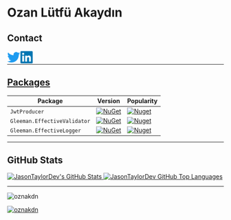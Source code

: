 # Ozan Lütfü Akaydın

## Contact

[<img align="left" src="https://github.com/devicons/devicon/blob/master/icons/twitter/twitter-original.svg" width="30"/>][Twitter]
[<img align="left" src="https://github.com/devicons/devicon/blob/master/icons/linkedin/linkedin-original.svg" width="30"/>][Linkedin]

<br>
<hr>


## <u>Packages</u>
| Package |  Version | Popularity |
| ------- | ----- | ----- |
| `JwtProducer` | [![NuGet](https://img.shields.io/nuget/v/JwtProducer.svg)](https://www.nuget.org/packages/JwtProducer/) | [![Nuget](https://img.shields.io/nuget/dt/JwtProducer.svg)](https://www.nuget.org/packages/JwtProducer/) |
| `Gleeman.EffectiveValidator` | [![NuGet](https://img.shields.io/nuget/v/Gleeman.EffectiveValidator.svg)](https://www.nuget.org/packages/Gleeman.EffectiveValidator) | [![Nuget](https://img.shields.io/nuget/dt/Gleeman.EffectiveValidator.svg)](https://www.nuget.org/packages/Gleeman.EffectiveValidator) |
| `Gleeman.EffectiveLogger` | [![NuGet](https://img.shields.io/nuget/v/Gleeman.EffectiveLogger.svg)](https://www.nuget.org/packages/Gleeman.EffectiveLogger) | [![Nuget](https://img.shields.io/nuget/dt/Gleeman.EffectiveLogger.svg)](https://www.nuget.org/packages/Gleeman.EffectiveLogger) |

<hr>

## GitHub Stats
<a href="https://github.com/oznakdn">
  <img height="180em" src="https://github-readme-stats.vercel.app/api?username=oznakdn&show_icons=true&theme=shades-of-purple&count_private=true" alt="JasonTaylorDev's GitHub Stats" />
  <img height="180em" src="https://github-readme-stats.vercel.app/api/top-langs/?username=oznakdn&theme=shades-of-purple&layout=compact" 
    alt="JasonTaylorDev GitHub Top Languages" />
</a>

<hr>
<p align="left"> <img src="https://komarev.com/ghpvc/?username=oznakdn&label=Profile%20views&color=0e75b6&style=flat" alt="oznakdn" /> </p>
<p align="left"> <a href="https://github.com/ryo-ma/github-profile-trophy"><img src="https://github-profile-trophy.vercel.app/?username=oznakdn&theme=nord" alt="oznakdn" /></a> </p>



[Twitter]:https://twitter.com/OzanAkaydin29
[Linkedin]:https://www.linkedin.com/in/ozan-l%C3%BCtf%C3%BC-akaydin/
[Medium]:https://medium.com/@ozanakaydin
[Stackoverflow]:https://stackoverflow.com/users/15339231/ozanakdn
[HackerRank]:https://www.hackerrank.com/ozanakaydin
[CodeWars]:https://coderbyte.com/profile/oznakdn
[LeetCode]:https://leetcode.com/ozanakaydin/
[CodeWars]:https://www.codewars.com/users/oznakdn



